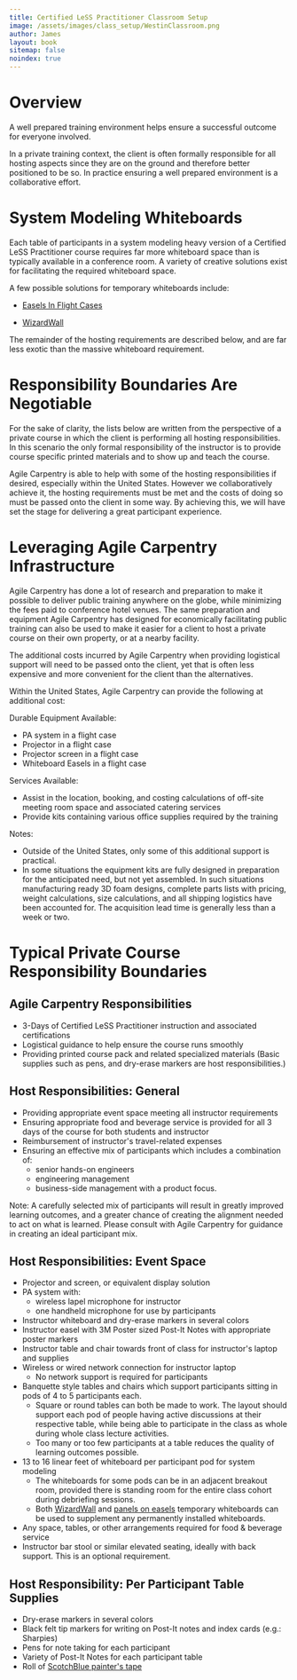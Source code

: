 ```yaml
---
title: Certified LeSS Practitioner Classroom Setup
image: /assets/images/class_setup/WestinClassroom.png
author: James
layout: book
sitemap: false
noindex: true
---
```


# Overview

A well prepared training environment helps ensure a successful outcome for everyone involved.

In a private training context, the client is often formally responsible for all hosting aspects since they are on the ground and therefore better positioned to be so. In practice ensuring a well prepared environment is a collaborative effort.

# System Modeling Whiteboards

Each table of participants in a system modeling heavy version of a Certified LeSS Practitioner course requires far more whiteboard space than is typically available in a conference room. A variety of creative solutions exist for facilitating the required whiteboard space.

A few possible solutions for temporary whiteboards include:

* [Easels In Flight Cases]({{site.baseurl}}/class_setup/WhiteboardsUsingPanelsOnEasels/)

* [WizardWall]({{site.baseurl}}/class_setup/WhiteboardsUsingWizardWall/)

The remainder of the hosting requirements are described below, and are far less exotic than the massive whiteboard requirement.

# Responsibility Boundaries Are Negotiable

For the sake of clarity, the lists below are written from the perspective of a private course in which the client is performing all hosting responsibilities. In this scenario the only formal responsibility of the instructor is to provide course specific printed materials and to show up and teach the course. 

Agile Carpentry is able to help with some of the hosting responsibilities if desired, especially within the United States. However we collaboratively achieve it, the hosting requirements must be met and the costs of doing so must be passed onto the client in some way. By achieving this, we will have set the stage for delivering a great participant experience.


# Leveraging Agile Carpentry Infrastructure

Agile Carpentry has done a lot of research and preparation to make it possible to deliver public training anywhere on the globe, while minimizing the fees paid to conference hotel venues. The same preparation and equipment Agile Carpentry has designed for economically facilitating public training can also be used to make it easier for a client to host a private course on their own property, or at a nearby facility. 

The additional costs incurred by Agile Carpentry when providing logistical support will need to be passed onto the client, yet that is often less expensive and more convenient for the client than the alternatives.

Within the United States, Agile Carpentry can provide the following at additional cost:

Durable Equipment Available:
* PA system in a flight case
* Projector in a flight case
* Projector screen in a flight case
* Whiteboard Easels in a flight case

Services Available:
* Assist in the location, booking, and costing calculations of off-site meeting room space and associated catering services
* Provide kits containing various office supplies required by the training

Notes:
* Outside of the United States, only some of this additional support is practical.
* In some situations the equipment kits are fully designed in preparation for the anticipated need, but not yet assembled. In such situations manufacturing ready 3D foam designs, complete parts lists with pricing, weight calculations, size calculations, and all shipping logistics have been accounted for. The acquisition lead time is generally less than a week or two.

# Typical Private Course Responsibility Boundaries

## Agile Carpentry Responsibilities

* 3-Days of Certified LeSS Practitioner instruction and associated certifications
* Logistical guidance to help ensure the course runs smoothly
* Providing printed course pack and related specialized materials (Basic supplies such as pens, and dry-erase markers are host responsibilities.)

## Host Responsibilities: General

* Providing appropriate event space meeting all instructor requirements
* Ensuring appropriate food and beverage service is provided for all 3 days of the course for both students and instructor
* Reimbursement of instructor's travel-related expenses
* Ensuring an effective mix of participants which includes a combination of:
  + senior hands-on engineers
  + engineering management
  + business-side management with a product focus. 

Note: A carefully selected mix of participants will result in greatly improved learning outcomes, and a greater chance of creating the alignment needed to act on what is learned. Please consult with Agile Carpentry for guidance in creating an ideal participant mix.


## Host Responsibilities: Event Space

* Projector and screen, or equivalent display solution
* PA system with:
	+ wireless lapel microphone for instructor
	+ one handheld microphone for use by participants
* Instructor whiteboard and dry-erase markers in several colors
* Instructor easel with 3M Poster sized Post-It Notes with appropriate poster markers
* Instructor table and chair towards front of class for instructor's laptop and supplies
* Wireless or wired network connection for instructor laptop
	+ No network support is required for participants
* Banquette style tables and chairs which support participants sitting in pods of 4 to 5 participants each.
  + Square or round tables can both be made to work. The layout should support each pod of people having active discussions at their respective table, while being able to participate in the class as whole during whole class lecture activities.
  + Too many or too few participants at a table reduces the quality of learning outcomes possible.
* 13 to 16 linear feet of whiteboard per participant pod for system modeling 
	+ The whiteboards for some pods can be in an adjacent breakout room, provided there is standing room for the entire class cohort during debriefing sessions.
	+ Both [WizardWall]({{site.baseurl}}/class_setup/WhiteboardsUsingWizardWall/) and [panels on easels]({{site.baseurl}}/class_setup/WhiteboardsUsingPanelsOnEasels/) temporary whiteboards can be used to supplement any permanently installed whiteboards.
* Any space, tables, or other arrangements required for food & beverage service
* Instructor bar stool or similar elevated seating, ideally with back support. This is an optional requirement.


## Host Responsibility: Per Participant Table Supplies

* Dry-erase markers in several colors
* Black felt tip markers for writing on Post-It notes and index cards (e.g.: Sharpies)
* Pens for note taking for each participant
* Variety of Post-It Notes for each participant table
* Roll of [ScotchBlue painter's tape](https://www.amazon.com/gp/product/B004CZPL4E)

